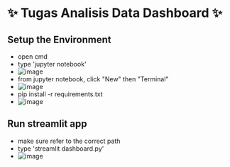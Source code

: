 # :sparkles: Tugas Analisis Data Dashboard :sparkles:
## Setup the Environment
   - open cmd
   - type 'jupyter notebook'
   - ![image](https://github.com/user-attachments/assets/ec214bea-761b-4dc0-8fcd-6d3d186d7f03)
   - from jupyter notebook, click "New" then "Terminal"
   - ![image](https://github.com/user-attachments/assets/8dcec370-261a-4787-a23f-a409cba74552)
   - pip install -r requirements.txt
   - ![image](https://github.com/user-attachments/assets/66198f49-21d7-487e-8e65-6944630c9eb4)

## Run streamlit app
   - make sure refer to the correct path
   - type 'streamlit dashboard.py'
   - ![image](https://github.com/user-attachments/assets/664b97e2-72a8-4418-991a-56e3a33b4f1a)



